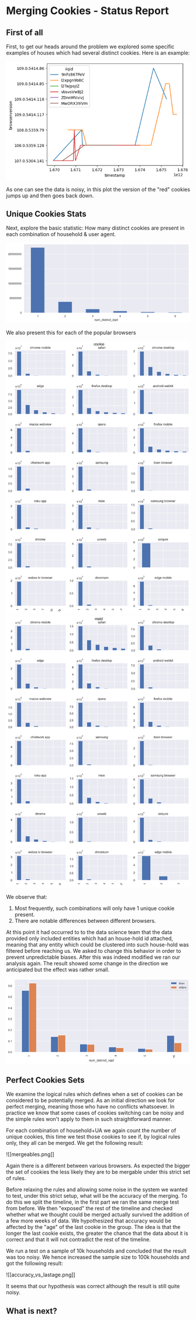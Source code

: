 # Merging Cookies - Status Report

## First of all
First, to get our heads around the problem we explored some specific examples of houses which had several distinct cookies. Here is an example:  

![Figure 1](noisy-cookies.png)  

As one can see the data is noisy, in this plot the version of the "red" cookies jumps up and then goes back down.

## Unique Cookies Stats
Next, explore the basic statistic: How many  distinct cookies are present in  each combination of household & user agent. 

![Figure 2](total-cookie-tuples.png)

We also present this for each of the popular browsers

![Figure 3](tuples_by_browser_3rd.png)
![Figure 4](tuples_by_browser_maid.png)

We observe that: 
1. Most frequently, such combinations will only have 1 unique cookie present.
2. There are notable differences between different browsers.

At this point it had occurred to to the data science team that the data provided only included entities which had an house-hold id attached, meaning that any entity which could be clustered into such house-hold was filtered before reaching us.
We asked to change this behavior in order to prevent unpredictable biases.
After this was indeed modified we ran our analysis again. 
The result showed some change in the direction we anticipated but the effect was rather small.

![Figure 5](hhmVSnhbm.png)

## Perfect Cookies Sets
We examine the logical rules which defines when a set of cookies can be considered to be potentially merged.
As an initial direction we look for perfect merging, meaning those who have no conflicts whatsoever. In practice we know that some cases of cookies switching can be noisy and the simple rules won't apply to them in such straightforward manner.

For each combination of household+UA we again count the number of unique cookies, this time we test those cookies to see if, by logical rules only, they all can be merged. 
We get the following result:

![[mergeables.png]]

Again there is a different between various browsers. As expected the bigger the set of cookies the less likely they are to be mergable under this strict set of rules. 

Before relaxing the rules and allowing some noise in the system we wanted to test, under this strict setup,  what will be the accuracy of the merging. To do this we split the timeline, in the first part we ran the same merge test from before. We then "exposed" the rest of the timeline and checked whether what we thought could be merged actually survived the addition of a few more weeks of data. 
We hypothesized that accuracy would be affected by the "age" of the last cookie in the group. The idea is that the longer the last cookie exists, the greater the chance that the data about it is correct and that it will not contradict the rest of the timeline.

We run a test on a sample of 10k households and concluded that the result was too noisy. We hence increased the sample size to 100k households and got the following result:

![[accuracy_vs_lastage.png]]

It seems that our hypothesis was correct although the result is still quite noisy. 

## What is next?